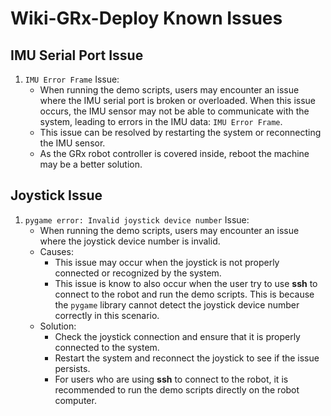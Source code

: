 # Wiki-GRx-Deploy Known Issues

## IMU Serial Port Issue

1. `IMU Error Frame` Issue:
    - When running the demo scripts, users may encounter an issue where the IMU serial port is broken or overloaded.
      When this issue occurs, the IMU sensor may not be able to communicate with the system, leading to errors in the IMU data:
      `IMU Error Frame`.
    - This issue can be resolved by restarting the system or reconnecting the IMU sensor.
    - As the GRx robot controller is covered inside, reboot the machine may be a better solution.

## Joystick Issue

1. `pygame error: Invalid joystick device number` Issue:
    - When running the demo scripts, users may encounter an issue where the joystick device number is invalid.
    - Causes:
        - This issue may occur when the joystick is not properly connected or recognized by the system.
        - This issue is know to also occur when the user try to use **ssh** to connect to the robot and run the demo scripts.
          This is because the `pygame` library cannot detect the joystick device number correctly in this scenario.
    - Solution:
        - Check the joystick connection and ensure that it is properly connected to the system.
        - Restart the system and reconnect the joystick to see if the issue persists.
        - For users who are using **ssh** to connect to the robot, it is recommended to run the demo scripts directly on the robot computer.
